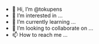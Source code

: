 - 👋 Hi, I’m @tokupens
- 👀 I’m interested in ...
- 🌱 I’m currently learning ...
- 💞️ I’m looking to collaborate on ...
- 📫 How to reach me ...

<!---
tokupens/tokupens is a ✨ special ✨ repository because its `README.md` (this file) appears on your GitHub profile.
You can click the Preview link to take a look at your changes.
--->
